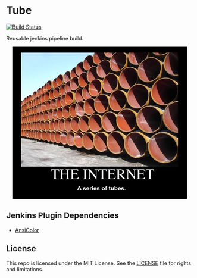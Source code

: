 # Tube

[![Build Status](https://jenkins.log-g.co/buildStatus/icon?job=phatblat/Tube/master)](https://jenkins.log-g.co/job/phatblat/Tube/master/)

Reusable jenkins pipeline build.

<p align="center">
  <img width="468" height="409" src="images/internet-a-series-of-tubes.jpg" alt="the internet: a series of tubes">
</p>

## Jenkins Plugin Dependencies

- [AnsiColor](https://plugins.jenkins.io/ansicolor)

## License

This repo is licensed under the MIT License. See the [LICENSE](LICENSE.md) file for rights and limitations.


